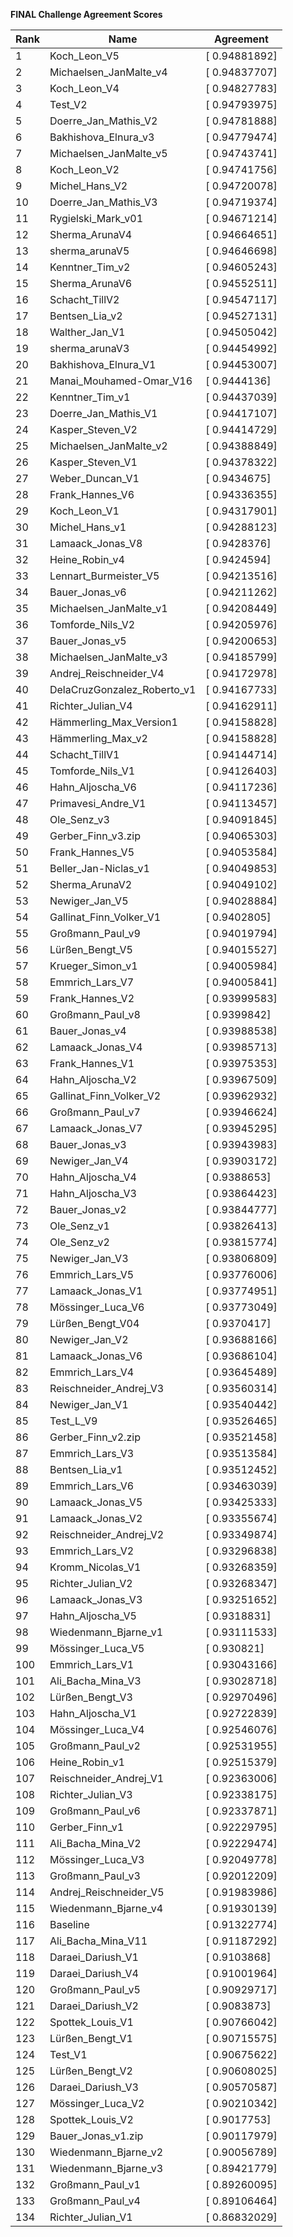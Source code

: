 **FINAL Challenge Agreement Scores**



|Rank|Name|Agreement|
|----|-----|---|
|1|Koch_Leon_V5|[ 0.94881892]|
|2|Michaelsen_JanMalte_v4|[ 0.94837707]|
|3|Koch_Leon_V4|[ 0.94827783]|
|4|Test_V2|[ 0.94793975]|
|5|Doerre_Jan_Mathis_V2|[ 0.94781888]|
|6|Bakhishova_Elnura_v3|[ 0.94779474]|
|7|Michaelsen_JanMalte_v5|[ 0.94743741]|
|8|Koch_Leon_V2|[ 0.94741756]|
|9|Michel_Hans_V2|[ 0.94720078]|
|10|Doerre_Jan_Mathis_V3|[ 0.94719374]|
|11|Rygielski_Mark_v01|[ 0.94671214]|
|12|Sherma_ArunaV4|[ 0.94664651]|
|13|sherma_arunaV5|[ 0.94646698]|
|14|Kenntner_Tim_v2|[ 0.94605243]|
|15|Sherma_ArunaV6|[ 0.94552511]|
|16|Schacht_TillV2|[ 0.94547117]|
|17|Bentsen_Lia_v2|[ 0.94527131]|
|18|Walther_Jan_V1|[ 0.94505042]|
|19|sherma_arunaV3|[ 0.94454992]|
|20|Bakhishova_Elnura_V1|[ 0.94453007]|
|21|Manai_Mouhamed-Omar_V16|[ 0.9444136]|
|22|Kenntner_Tim_v1|[ 0.94437039]|
|23|Doerre_Jan_Mathis_V1|[ 0.94417107]|
|24|Kasper_Steven_V2|[ 0.94414729]|
|25|Michaelsen_JanMalte_v2|[ 0.94388849]|
|26|Kasper_Steven_V1|[ 0.94378322]|
|27|Weber_Duncan_V1|[ 0.9434675]|
|28|Frank_Hannes_V6|[ 0.94336355]|
|29|Koch_Leon_V1|[ 0.94317901]|
|30|Michel_Hans_v1|[ 0.94288123]|
|31|Lamaack_Jonas_V8|[ 0.9428376]|
|32|Heine_Robin_v4|[ 0.9424594]|
|33|Lennart_Burmeister_V5|[ 0.94213516]|
|34|Bauer_Jonas_v6|[ 0.94211262]|
|35|Michaelsen_JanMalte_v1|[ 0.94208449]|
|36|Tomforde_Nils_V2|[ 0.94205976]|
|37|Bauer_Jonas_v5|[ 0.94200653]|
|38|Michaelsen_JanMalte_v3|[ 0.94185799]|
|39|Andrej_Reischneider_V4|[ 0.94172978]|
|40|DelaCruzGonzalez_Roberto_v1|[ 0.94167733]|
|41|Richter_Julian_V4|[ 0.94162911]|
|42|Hämmerling_Max_Version1|[ 0.94158828]|
|43|Hämmerling_Max_v2|[ 0.94158828]|
|44|Schacht_TillV1|[ 0.94144714]|
|45|Tomforde_Nils_V1|[ 0.94126403]|
|46|Hahn_Aljoscha_V6|[ 0.94117236]|
|47|Primavesi_Andre_V1|[ 0.94113457]|
|48|Ole_Senz_v3|[ 0.94091845]|
|49|Gerber_Finn_v3.zip|[ 0.94065303]|
|50|Frank_Hannes_V5|[ 0.94053584]|
|51|Beller_Jan-Niclas_v1|[ 0.94049853]|
|52|Sherma_ArunaV2|[ 0.94049102]|
|53|Newiger_Jan_V5|[ 0.94028884]|
|54|Gallinat_Finn_Volker_V1|[ 0.9402805]|
|55|Großmann_Paul_v9|[ 0.94019794]|
|56|Lürßen_Bengt_V5|[ 0.94015527]|
|57|Krueger_Simon_v1|[ 0.94005984]|
|58|Emmrich_Lars_V7|[ 0.94005841]|
|59|Frank_Hannes_V2|[ 0.93999583]|
|60|Großmann_Paul_v8|[ 0.9399842]|
|61|Bauer_Jonas_v4|[ 0.93988538]|
|62|Lamaack_Jonas_V4|[ 0.93985713]|
|63|Frank_Hannes_V1|[ 0.93975353]|
|64|Hahn_Aljoscha_V2|[ 0.93967509]|
|65|Gallinat_Finn_Volker_V2|[ 0.93962932]|
|66|Großmann_Paul_v7|[ 0.93946624]|
|67|Lamaack_Jonas_V7|[ 0.93945295]|
|68|Bauer_Jonas_v3|[ 0.93943983]|
|69|Newiger_Jan_V4|[ 0.93903172]|
|70|Hahn_Aljoscha_V4|[ 0.9388653]|
|71|Hahn_Aljoscha_V3|[ 0.93864423]|
|72|Bauer_Jonas_v2|[ 0.93844777]|
|73|Ole_Senz_v1|[ 0.93826413]|
|74|Ole_Senz_v2|[ 0.93815774]|
|75|Newiger_Jan_V3|[ 0.93806809]|
|76|Emmrich_Lars_V5|[ 0.93776006]|
|77|Lamaack_Jonas_V1|[ 0.93774951]|
|78|Mössinger_Luca_V6|[ 0.93773049]|
|79|Lürßen_Bengt_V04|[ 0.9370417]|
|80|Newiger_Jan_V2|[ 0.93688166]|
|81|Lamaack_Jonas_V6|[ 0.93686104]|
|82|Emmrich_Lars_V4|[ 0.93645489]|
|83|Reischneider_Andrej_V3|[ 0.93560314]|
|84|Newiger_Jan_V1|[ 0.93540442]|
|85|Test_L_V9|[ 0.93526465]|
|86|Gerber_Finn_v2.zip|[ 0.93521458]|
|87|Emmrich_Lars_V3|[ 0.93513584]|
|88|Bentsen_Lia_v1|[ 0.93512452]|
|89|Emmrich_Lars_V6|[ 0.93463039]|
|90|Lamaack_Jonas_V5|[ 0.93425333]|
|91|Lamaack_Jonas_V2|[ 0.93355674]|
|92|Reischneider_Andrej_V2|[ 0.93349874]|
|93|Emmrich_Lars_V2|[ 0.93296838]|
|94|Kromm_Nicolas_V1|[ 0.93268359]|
|95|Richter_Julian_V2|[ 0.93268347]|
|96|Lamaack_Jonas_V3|[ 0.93251652]|
|97|Hahn_Aljoscha_V5|[ 0.9318831]|
|98|Wiedenmann_Bjarne_v1|[ 0.93111533]|
|99|Mössinger_Luca_V5|[ 0.930821]|
|100|Emmrich_Lars_V1|[ 0.93043166]|
|101|Ali_Bacha_Mina_V3|[ 0.93028718]|
|102|Lürßen_Bengt_V3|[ 0.92970496]|
|103|Hahn_Aljoscha_V1|[ 0.92722839]|
|104|Mössinger_Luca_V4|[ 0.92546076]|
|105|Großmann_Paul_v2|[ 0.92531955]|
|106|Heine_Robin_v1|[ 0.92515379]|
|107|Reischneider_Andrej_V1|[ 0.92363006]|
|108|Richter_Julian_V3|[ 0.92338175]|
|109|Großmann_Paul_v6|[ 0.92337871]|
|110|Gerber_Finn_v1|[ 0.92229795]|
|111|Ali_Bacha_Mina_V2|[ 0.92229474]|
|112|Mössinger_Luca_V3|[ 0.92049778]|
|113|Großmann_Paul_v3|[ 0.92012209]|
|114|Andrej_Reischneider_V5|[ 0.91983986]|
|115|Wiedenmann_Bjarne_v4|[ 0.91930139]|
|116|Baseline|[ 0.91322774]|
|117|Ali_Bacha_Mina_V11|[ 0.91187292]|
|118|Daraei_Dariush_V1|[ 0.9103868]|
|119|Daraei_Dariush_V4|[ 0.91001964]|
|120|Großmann_Paul_v5|[ 0.90929717]|
|121|Daraei_Dariush_V2|[ 0.9083873]|
|122|Spottek_Louis_V1|[ 0.90766042]|
|123|Lürßen_Bengt_V1|[ 0.90715575]|
|124|Test_V1|[ 0.90675622]|
|125|Lürßen_Bengt_V2|[ 0.90608025]|
|126|Daraei_Dariush_V3|[ 0.90570587]|
|127|Mössinger_Luca_V2|[ 0.90210342]|
|128|Spottek_Louis_V2|[ 0.9017753]|
|129|Bauer_Jonas_v1.zip|[ 0.90117979]|
|130|Wiedenmann_Bjarne_v2|[ 0.90056789]|
|131|Wiedenmann_Bjarne_v3|[ 0.89421779]|
|132|Großmann_Paul_v1|[ 0.89260095]|
|133|Großmann_Paul_v4|[ 0.89106464]|
|134|Richter_Julian_V1|[ 0.86832029]|
